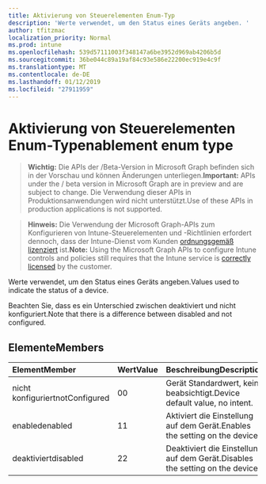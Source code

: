 ```yaml
---
title: Aktivierung von Steuerelementen Enum-Typ
description: 'Werte verwendet, um den Status eines Geräts angeben. '
author: tfitzmac
localization_priority: Normal
ms.prod: intune
ms.openlocfilehash: 539d57111003f348147a6be3952d969ab4206b5d
ms.sourcegitcommit: 36be044c89a19af84c93e586e22200ec919e4c9f
ms.translationtype: MT
ms.contentlocale: de-DE
ms.lasthandoff: 01/12/2019
ms.locfileid: "27911959"
---
```

# <a name="enablement-enum-type"></a><span data-ttu-id="fe92b-103">Aktivierung von Steuerelementen Enum-Typ</span><span class="sxs-lookup"><span data-stu-id="fe92b-103">enablement enum type</span></span>

> <span data-ttu-id="fe92b-104">**Wichtig:** Die APIs der /Beta-Version in Microsoft Graph befinden sich in der Vorschau und können Änderungen unterliegen.</span><span class="sxs-lookup"><span data-stu-id="fe92b-104">**Important:** APIs under the / beta version in Microsoft Graph are in preview and are subject to change.</span></span> <span data-ttu-id="fe92b-105">Die Verwendung dieser APIs in Produktionsanwendungen wird nicht unterstützt.</span><span class="sxs-lookup"><span data-stu-id="fe92b-105">Use of these APIs in production applications is not supported.</span></span>

> <span data-ttu-id="fe92b-106">**Hinweis:** Die Verwendung der Microsoft Graph-APIs zum Konfigurieren von Intune-Steuerelementen und -Richtlinien erfordert dennoch, dass der Intune-Dienst vom Kunden [ordnungsgemäß lizenziert](https://go.microsoft.com/fwlink/?linkid=839381) ist.</span><span class="sxs-lookup"><span data-stu-id="fe92b-106">**Note:** Using the Microsoft Graph APIs to configure Intune controls and policies still requires that the Intune service is [correctly licensed](https://go.microsoft.com/fwlink/?linkid=839381) by the customer.</span></span>

<span data-ttu-id="fe92b-107">Werte verwendet, um den Status eines Geräts angeben.</span><span class="sxs-lookup"><span data-stu-id="fe92b-107">Values used to indicate the status of a device.</span></span> 

<span data-ttu-id="fe92b-108">Beachten Sie, dass es ein Unterschied zwischen deaktiviert und nicht konfiguriert.</span><span class="sxs-lookup"><span data-stu-id="fe92b-108">Note that there is a difference between disabled and not configured.</span></span>

## <a name="members"></a><span data-ttu-id="fe92b-109">Elemente</span><span class="sxs-lookup"><span data-stu-id="fe92b-109">Members</span></span>
|<span data-ttu-id="fe92b-110">Element</span><span class="sxs-lookup"><span data-stu-id="fe92b-110">Member</span></span>|<span data-ttu-id="fe92b-111">Wert</span><span class="sxs-lookup"><span data-stu-id="fe92b-111">Value</span></span>|<span data-ttu-id="fe92b-112">Beschreibung</span><span class="sxs-lookup"><span data-stu-id="fe92b-112">Description</span></span>|
|:---|:---|:---|
|<span data-ttu-id="fe92b-113">nicht konfiguriert</span><span class="sxs-lookup"><span data-stu-id="fe92b-113">notConfigured</span></span>|<span data-ttu-id="fe92b-114">0</span><span class="sxs-lookup"><span data-stu-id="fe92b-114">0</span></span>|<span data-ttu-id="fe92b-115">Gerät Standardwert, keine beabsichtigt.</span><span class="sxs-lookup"><span data-stu-id="fe92b-115">Device default value, no intent.</span></span>|
|<span data-ttu-id="fe92b-116">enabled</span><span class="sxs-lookup"><span data-stu-id="fe92b-116">enabled</span></span>|<span data-ttu-id="fe92b-117">1</span><span class="sxs-lookup"><span data-stu-id="fe92b-117">1</span></span>|<span data-ttu-id="fe92b-118">Aktiviert die Einstellung auf dem Gerät.</span><span class="sxs-lookup"><span data-stu-id="fe92b-118">Enables the setting on the device.</span></span>|
|<span data-ttu-id="fe92b-119">deaktiviert</span><span class="sxs-lookup"><span data-stu-id="fe92b-119">disabled</span></span>|<span data-ttu-id="fe92b-120">2</span><span class="sxs-lookup"><span data-stu-id="fe92b-120">2</span></span>|<span data-ttu-id="fe92b-121">Deaktiviert die Einstellung auf dem Gerät.</span><span class="sxs-lookup"><span data-stu-id="fe92b-121">Disables the setting on the device.</span></span>|
